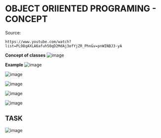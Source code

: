 # **OBJECT ORIIENTED PROGRAMING - CONCEPT**

Source:
```
https://www.youtube.com/watch?list=PL98qAXLA6afuh50qD2MdAj3ofYjZR_Phn&v=pnWINBJ3-yA
```
**Concept of classes**
![image](https://user-images.githubusercontent.com/103432222/225955560-7c2087ff-5005-4e2c-8893-7b124fd70856.png)

**Example**
![image](https://user-images.githubusercontent.com/103432222/225956096-36543aae-4e38-4a75-b65a-d57238d02255.png)

![image](https://user-images.githubusercontent.com/103432222/225956450-f846aa23-dec4-4a89-9ae7-0d94bdfba925.png)

![image](https://user-images.githubusercontent.com/103432222/225958171-a0c213fe-7546-47a6-bf57-0cb03576d9ab.png)

![image](https://user-images.githubusercontent.com/103432222/225960132-5d6d66c9-5c6b-4a85-a087-3e7987c52f58.png)

![image](https://user-images.githubusercontent.com/103432222/225964851-ace9c380-0f22-43f5-a2f8-0377107f84c6.png)

## **TASK**

![image](https://user-images.githubusercontent.com/103432222/225966274-5f4bcabd-7649-43c4-896a-3c69e43dac1a.png)

